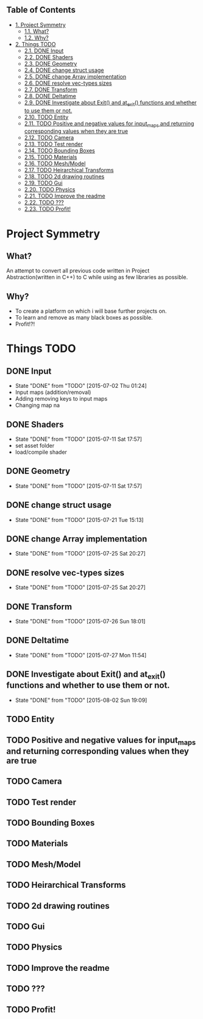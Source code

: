 <div id="table-of-contents">
<h2>Table of Contents</h2>
<div id="text-table-of-contents">
<ul>
<li><a href="#sec-1">1. Project Symmetry</a>
<ul>
<li><a href="#sec-1-1">1.1. What?</a></li>
<li><a href="#sec-1-2">1.2. Why?</a></li>
</ul>
</li>
<li><a href="#sec-2">2. Things TODO</a>
<ul>
<li><a href="#sec-2-1">2.1. <span class="done DONE">DONE</span> Input</a></li>
<li><a href="#sec-2-2">2.2. <span class="done DONE">DONE</span> Shaders</a></li>
<li><a href="#sec-2-3">2.3. <span class="done DONE">DONE</span> Geometry</a></li>
<li><a href="#sec-2-4">2.4. <span class="done DONE">DONE</span> change struct usage</a></li>
<li><a href="#sec-2-5">2.5. <span class="done DONE">DONE</span> change Array implementation</a></li>
<li><a href="#sec-2-6">2.6. <span class="done DONE">DONE</span> resolve vec-types sizes</a></li>
<li><a href="#sec-2-7">2.7. <span class="done DONE">DONE</span> Transform</a></li>
<li><a href="#sec-2-8">2.8. <span class="done DONE">DONE</span> Deltatime</a></li>
<li><a href="#sec-2-9">2.9. <span class="done DONE">DONE</span> Investigate about Exit() and at<sub>exit</sub>() functions and whether to use them or not.</a></li>
<li><a href="#sec-2-10">2.10. <span class="todo TODO">TODO</span> Entity</a></li>
<li><a href="#sec-2-11">2.11. <span class="todo TODO">TODO</span> Positive and negative values for input<sub>maps</sub> and returning corresponding values when they are true</a></li>
<li><a href="#sec-2-12">2.12. <span class="todo TODO">TODO</span> Camera</a></li>
<li><a href="#sec-2-13">2.13. <span class="todo TODO">TODO</span> Test render</a></li>
<li><a href="#sec-2-14">2.14. <span class="todo TODO">TODO</span> Bounding Boxes</a></li>
<li><a href="#sec-2-15">2.15. <span class="todo TODO">TODO</span> Materials</a></li>
<li><a href="#sec-2-16">2.16. <span class="todo TODO">TODO</span> Mesh/Model</a></li>
<li><a href="#sec-2-17">2.17. <span class="todo TODO">TODO</span> Heirarchical Transforms</a></li>
<li><a href="#sec-2-18">2.18. <span class="todo TODO">TODO</span> 2d drawing routines</a></li>
<li><a href="#sec-2-19">2.19. <span class="todo TODO">TODO</span> Gui</a></li>
<li><a href="#sec-2-20">2.20. <span class="todo TODO">TODO</span> Physics</a></li>
<li><a href="#sec-2-21">2.21. <span class="todo TODO">TODO</span> Improve the readme</a></li>
<li><a href="#sec-2-22">2.22. <span class="todo TODO">TODO</span> ???</a></li>
<li><a href="#sec-2-23">2.23. <span class="todo TODO">TODO</span> Profit!</a></li>
</ul>
</li>
</ul>
</div>
</div>

# Project Symmetry<a id="sec-1" name="sec-1"></a>

## What?<a id="sec-1-1" name="sec-1-1"></a>

An attempt to convert all previous code written in Project Abstraction(written in C++) to C 
while using as few libraries as possible.

## Why?<a id="sec-1-2" name="sec-1-2"></a>

-   To create a platform on which i will base further projects on.
-   To learn and remove as many black boxes as possible.
-   Profit!?!

# Things TODO<a id="sec-2" name="sec-2"></a>

## DONE Input<a id="sec-2-1" name="sec-2-1"></a>

-   State "DONE"       from "TODO"       <span class="timestamp-wrapper"><span class="timestamp">[2015-07-02 Thu 01:24]</span></span>
-   Input maps (addition/removal)
-   Adding removing keys to input maps
-   Changing map na

## DONE Shaders<a id="sec-2-2" name="sec-2-2"></a>

-   State "DONE"       from "TODO"       <span class="timestamp-wrapper"><span class="timestamp">[2015-07-11 Sat 17:57]</span></span>
-   set asset folder
-   load/compile shader

## DONE Geometry<a id="sec-2-3" name="sec-2-3"></a>

-   State "DONE"       from "TODO"       <span class="timestamp-wrapper"><span class="timestamp">[2015-07-11 Sat 17:57]</span></span>

## DONE change struct usage<a id="sec-2-4" name="sec-2-4"></a>

-   State "DONE"       from "TODO"       <span class="timestamp-wrapper"><span class="timestamp">[2015-07-21 Tue 15:13]</span></span>

## DONE change Array implementation<a id="sec-2-5" name="sec-2-5"></a>

-   State "DONE"       from "TODO"       <span class="timestamp-wrapper"><span class="timestamp">[2015-07-25 Sat 20:27]</span></span>

## DONE resolve vec-types sizes<a id="sec-2-6" name="sec-2-6"></a>

-   State "DONE"       from "TODO"       <span class="timestamp-wrapper"><span class="timestamp">[2015-07-25 Sat 20:27]</span></span>

## DONE Transform<a id="sec-2-7" name="sec-2-7"></a>

-   State "DONE"       from "TODO"       <span class="timestamp-wrapper"><span class="timestamp">[2015-07-26 Sun 18:01]</span></span>

## DONE Deltatime<a id="sec-2-8" name="sec-2-8"></a>

-   State "DONE"       from "TODO"       <span class="timestamp-wrapper"><span class="timestamp">[2015-07-27 Mon 11:54]</span></span>

## DONE Investigate about Exit() and at<sub>exit</sub>() functions and whether to use them or not.<a id="sec-2-9" name="sec-2-9"></a>

-   State "DONE"       from "TODO"       <span class="timestamp-wrapper"><span class="timestamp">[2015-08-02 Sun 19:09]</span></span>

## TODO Entity<a id="sec-2-10" name="sec-2-10"></a>

## TODO Positive and negative values for input<sub>maps</sub> and returning corresponding values when they are true<a id="sec-2-11" name="sec-2-11"></a>

## TODO Camera<a id="sec-2-12" name="sec-2-12"></a>

## TODO Test render<a id="sec-2-13" name="sec-2-13"></a>

## TODO Bounding Boxes<a id="sec-2-14" name="sec-2-14"></a>

## TODO Materials<a id="sec-2-15" name="sec-2-15"></a>

## TODO Mesh/Model<a id="sec-2-16" name="sec-2-16"></a>

## TODO Heirarchical Transforms<a id="sec-2-17" name="sec-2-17"></a>

## TODO 2d drawing routines<a id="sec-2-18" name="sec-2-18"></a>

## TODO Gui<a id="sec-2-19" name="sec-2-19"></a>

## TODO Physics<a id="sec-2-20" name="sec-2-20"></a>

## TODO Improve the readme<a id="sec-2-21" name="sec-2-21"></a>

## TODO ???<a id="sec-2-22" name="sec-2-22"></a>

## TODO Profit!<a id="sec-2-23" name="sec-2-23"></a>
